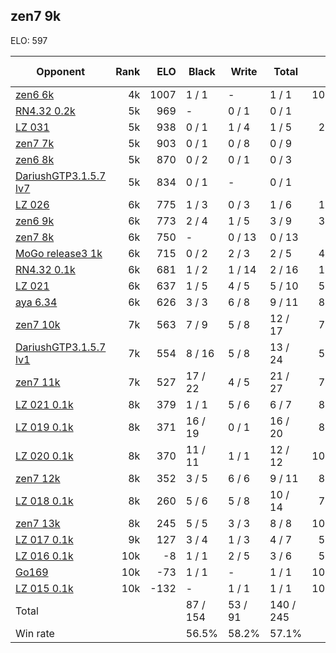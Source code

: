 ## zen7 9k ##

ELO: 597

Opponent | Rank | ELO | Black | Write | Total | Win rate
---------|-----:|----:|-------|-------|-------|-------:
[zen6 6k](zen6%206k.md) | 4k | 1007 | 1 / 1 | - | 1 / 1 | 100.0%
[RN4.32 0.2k](RN4.32%200.2k.md) | 5k | 969 | - | 0 / 1 | 0 / 1 | 0.0%
[LZ 031](LZ%20031.md) | 5k | 938 | 0 / 1 | 1 / 4 | 1 / 5 | 20.0%
[zen7 7k](zen7%207k.md) | 5k | 903 | 0 / 1 | 0 / 8 | 0 / 9 | 0.0%
[zen6 8k](zen6%208k.md) | 5k | 870 | 0 / 2 | 0 / 1 | 0 / 3 | 0.0%
[DariushGTP3.1.5.7 lv7](DariushGTP3.1.5.7%20lv7.md) | 5k | 834 | 0 / 1 | - | 0 / 1 | 0.0%
[LZ 026](LZ%20026.md) | 6k | 775 | 1 / 3 | 0 / 3 | 1 / 6 | 16.7%
[zen6 9k](zen6%209k.md) | 6k | 773 | 2 / 4 | 1 / 5 | 3 / 9 | 33.3%
[zen7 8k](zen7%208k.md) | 6k | 750 | - | 0 / 13 | 0 / 13 | 0.0%
[MoGo release3 1k](MoGo%20release3%201k.md) | 6k | 715 | 0 / 2 | 2 / 3 | 2 / 5 | 40.0%
[RN4.32 0.1k](RN4.32%200.1k.md) | 6k | 681 | 1 / 2 | 1 / 14 | 2 / 16 | 12.5%
[LZ 021](LZ%20021.md) | 6k | 637 | 1 / 5 | 4 / 5 | 5 / 10 | 50.0%
[aya 6.34](aya%206.34.md) | 6k | 626 | 3 / 3 | 6 / 8 | 9 / 11 | 81.8%
[zen7 10k](zen7%2010k.md) | 7k | 563 | 7 / 9 | 5 / 8 | 12 / 17 | 70.6%
[DariushGTP3.1.5.7 lv1](DariushGTP3.1.5.7%20lv1.md) | 7k | 554 | 8 / 16 | 5 / 8 | 13 / 24 | 54.2%
[zen7 11k](zen7%2011k.md) | 7k | 527 | 17 / 22 | 4 / 5 | 21 / 27 | 77.8%
[LZ 021 0.1k](LZ%20021%200.1k.md) | 8k | 379 | 1 / 1 | 5 / 6 | 6 / 7 | 85.7%
[LZ 019 0.1k](LZ%20019%200.1k.md) | 8k | 371 | 16 / 19 | 0 / 1 | 16 / 20 | 80.0%
[LZ 020 0.1k](LZ%20020%200.1k.md) | 8k | 370 | 11 / 11 | 1 / 1 | 12 / 12 | 100.0%
[zen7 12k](zen7%2012k.md) | 8k | 352 | 3 / 5 | 6 / 6 | 9 / 11 | 81.8%
[LZ 018 0.1k](LZ%20018%200.1k.md) | 8k | 260 | 5 / 6 | 5 / 8 | 10 / 14 | 71.4%
[zen7 13k](zen7%2013k.md) | 8k | 245 | 5 / 5 | 3 / 3 | 8 / 8 | 100.0%
[LZ 017 0.1k](LZ%20017%200.1k.md) | 9k | 127 | 3 / 4 | 1 / 3 | 4 / 7 | 57.1%
[LZ 016 0.1k](LZ%20016%200.1k.md) | 10k | -8 | 1 / 1 | 2 / 5 | 3 / 6 | 50.0%
[Go169](Go169.md) | 10k | -73 | 1 / 1 | - | 1 / 1 | 100.0%
[LZ 015 0.1k](LZ%20015%200.1k.md) | 10k | -132 | - | 1 / 1 | 1 / 1 | 100.0%
Total | | | 87 / 154 | 53 / 91 | 140 / 245 | 
Win rate| | | 56.5% | 58.2% | 57.1% | 
